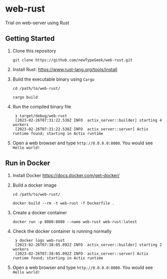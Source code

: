 # web-rust

Trial on web-server using Rust

## Getting Started

1. Clone this repository

   `git clone https://github.com/newTypeGeek/web-rust.git`

2. Install Rust: https://www.rust-lang.org/tools/install

3. Build the executable binary using `Cargo`

   `cd /path/to/web-rust/`

   `cargo build`
4. Run the compiled binary file

   ```commandline
    ❯ target/debug/web-rust
    [2023-02-26T07:31:22.538Z INFO  actix_server::builder] starting 4 workers
    [2023-02-26T07:31:22.538Z INFO  actix_server::server] Actix runtime found; starting in Actix runtime
   ```

5. Open a web browser and type `http://0.0.0.0:8080`. You would see `Hello world!`  

## Run in Docker

1. Install Docker https://docs.docker.com/get-docker/
2. Build a docker image

   `cd /path/to/web-rust/`

   `docker build --rm -t web-rust -f Dockerfile .`

3. Create a docker container

   `docker run -p 8080:8080 --name web-rust web-rust:latest`

4. Check the docker container is running normally

   ```commandline
    ❯ docker logs web-rust
    [2023-02-26T07:38:05.092Z INFO  actix_server::builder] starting 2 workers
    [2023-02-26T07:38:05.092Z INFO  actix_server::server] Actix runtime found; starting in Actix runtime
   ```

5. Open a web browser and type `http://0.0.0.0:8080`. You would see `Hello world!`
